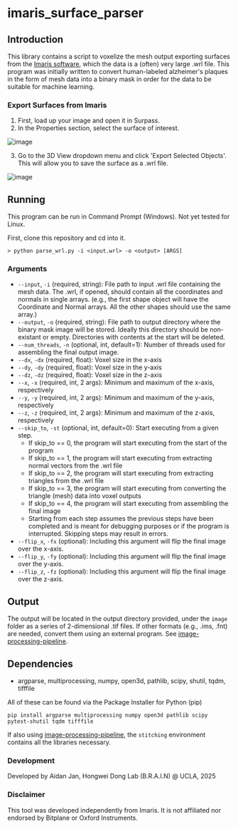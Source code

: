 # imaris_surface_parser

## Introduction
This library contains a script to voxelize the mesh output exporting surfaces from the [Imaris software](https://imaris.oxinst.com/), which the data is a (often) very large .wrl file.  This program was initially written to convert human-labeled alzheimer's plaques in the form of mesh data into a binary mask in order for the data to be suitable for machine learning.

### Export Surfaces from Imaris
1.  First, load up your image and open it in Surpass.
2.  In the Properties section, select the surface of interest.

![image](https://github.com/user-attachments/assets/6464222c-84f8-4ef3-8ac8-f6bbf7b85c7d)

3.  Go to the 3D View dropdown menu and click 'Export Selected Objects'.  This will allow you to save the surface as a .wrl file.

![image](https://github.com/user-attachments/assets/40eddf86-9908-4825-bd2f-709f6d5c5d55)


## Running
This program can be run in Command Prompt (Windows).  Not yet tested for Linux.

First, clone this repository and cd into it.
```
> python parse_wrl.py -i <input.wrl> -o <output> [ARGS]
```

### Arguments
* `--input`, `-i` (required, string): File path to input .wrl file containing the mesh data.  The .wrl, if opened, should contain all the coordinates and normals in single arrays.  (e.g., the first shape object will have the Coordinate and Normal arrays.  All the other shapes should use the same array.)
* `--output`, `-o` (required, string): File path to output directory where the binary mask image will be stored.  Ideally this directory should be non-existant or empty.  Directories with contents at the start will be deleted.
* `--num_threads`, `-n` (optional, int, default=1): Number of threads used for assembling the final output image.
* `--dx`, `-dx` (required, float): Voxel size in the x-axis
* `--dy`, `-dy` (required, float): Voxel size in the y-axis
* `--dz`, `-dz` (required, float): Voxel size in the z-axis
* `--x`, `-x` (required, int, 2 args): Minimum and maximum of the x-axis, respectively
* `--y`, `-y` (required, int, 2 args): Minimum and maximum of the y-axis, respectively
* `--z`, `-z` (required, int, 2 args): Minimum and maximum of the z-axis, respectively
* `--skip_to`, `-st` (optional, int, default=0): Start executing from a given step.
  * If skip_to == 0, the program will start executing from the start of the program
  * If skip_to == 1, the program will start executing from extracting normal vectors from the .wrl file
  * If skip_to == 2, the program will start executing from extracting triangles from the .wrl file
  * If skip_to == 3, the program will start executing from converting the triangle (mesh) data into voxel outputs
  * If skip_to == 4, the program will start executing from assembling the final image
  * Starting from each step assumes the previous steps have been completed and is meant for debugging purposes or if the program is interrupted.  Skipping steps may result in errors.
* `--flip_x`, `-fx` (optional): Including this argument will flip the final image over the x-axis.
* `--flip_y`, `-fy` (optional): Including this argument will flip the final image over the y-axis.
* `--flip_z`, `-fz` (optional): Including this argument will flip the final image over the z-axis.

## Output
The output will be located in the output directory provided, under the `image` folder as a series of 2-dimensional .tif files.  If other formats (e.g., .ims, .fnt) are needed, convert them using an external program.  See [image-processing-pipeline](https://github.com/ucla-brain/image-preprocessing-pipeline).

## Dependencies
* argparse, multiprocessing, numpy, open3d, pathlib, scipy, shutil, tqdm, tifffile

All of these can be found via the Package Installer for Python (pip)
```
pip install argparse multiprocessing numpy open3d pathlib scipy pytest-shutil tqdm tifffile
```
If also using [image-processing-pipeline](https://github.com/ucla-brain/image-preprocessing-pipeline), the `stitching` environment contains all the libraries necessary.

### Development

Developed by Aidan Jan, Hongwei Dong Lab (B.R.A.I.N) @ UCLA, 2025

### Disclaimer
This tool was developed independently from Imaris.  It is not affiliated nor endorsed by Bitplane or Oxford Instruments.
